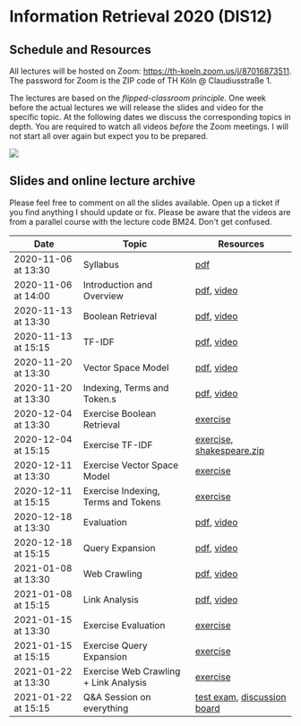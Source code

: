 # Information Retrieval 2020 (DIS12)

## Schedule and Resources 

All lectures will be hosted on Zoom: https://th-koeln.zoom.us/j/87016873511. The password for Zoom is the ZIP code of  TH Köln @ Claudiusstraße 1. 

The lectures are based on the *flipped-classroom principle*. One week before the actual lectures we will release the slides and video for the specific topic. At the following dates we discuss the corresponding topics in depth. You are required to watch all videos *before* the Zoom meetings. I will not start all over again but expect you to be prepared.

![](dis12-2020-schedule.png)

## Slides and online lecture archive

Please feel free to comment on all the slides available. Open up a ticket if you find anything I should update or fix. Please be aware that the videos are from a parallel course with the lecture code BM24. Don't get confused.


| Date                | Topic                                 | Resources      |
|---------------------|---------------------------------------|----------------|
| 2020-11-06 at 13:30 | Syllabus                              | [pdf](slides/DIS12-00-syllabus.pdf) |
| 2020-11-06 at 14:00 | Introduction and Overview             | [pdf](slides/DIS12-01-introduction.pdf), [video](https://youtu.be/g58QPBqKJgk) |
| 2020-11-13 at 13:30 | Boolean Retrieval                     | [pdf](slides/DIS12-02-boolean.pdf), [video](https://youtu.be/EcPBqIM3uO0) |
| 2020-11-13 at 15:15 | TF-IDF                                | [pdf](slides/DIS12-03-tfidf.pdf), [video](https://youtu.be/CPrij20NmXY) |
| 2020-11-20 at 13:30 | Vector Space Model                    | [pdf](slides/DIS12-04-ranking.pdf), [video](https://youtu.be/b1JanvFBlWU) |
| 2020-11-20 at 13:30 | Indexing, Terms and Token.s           | [pdf](slides/DIS12-05-index.pdf), [video](https://youtu.be/GdU5SN7q0G0) |
| 2020-12-04 at 13:30 | Exercise Boolean Retrieval            | [exercise](exercises/DIS12-02-boolean-exercise.pdf) |
| 2020-12-04 at 15:15 | Exercise TF-IDF                       | [exercise](exercises/DIS12-03-tfidf-exercise.pdf), [shakespeare.zip](exercises/shakespeare.zip) |
| 2020-12-11 at 13:30 | Exercise Vector Space Model           | [exercise](exercises/DIS12-04-ranking-exercise.pdf) |
| 2020-12-11 at 15:15 | Exercise Indexing, Terms and Tokens   | [exercise](exercises/DIS12-05-index-exercise.pdf)     |
| 2020-12-18 at 13:30 | Evaluation                            | [pdf](slides/DIS12-06-evaluation.pdf), [video](https://youtu.be/DDfa685DFfw) |
| 2020-12-18 at 15:15 | Query Expansion                       | [pdf](slides/DIS12-07-queryexpansion.pdf), [video](https://youtu.be/4KMtwZ98vmA) |
| 2021-01-08 at 13:30 | Web Crawling                          | [pdf](slides/DIS12-08-webcrawling.pdf), [video](https://youtu.be/7WldGmUVztE) |
| 2021-01-08 at 15:15 | Link Analysis                         | [pdf](slides/DIS12-09-linkanalysis.pdf), [video](https://youtu.be/ppqwuVAw_oA) |
| 2021-01-15 at 13:30 | Exercise Evaluation                   | [exercise](exercises/DIS12-06-evaluation-exercise.pdf)    |
| 2021-01-15 at 15:15 | Exercise Query Expansion              | [exercise](exercises/DIS12-07-queryexp-exercise.pdf)    |
| 2021-01-22 at 13:30 | Exercise Web Crawling + Link Analysis | [exercise](exercises/DIS12-06-evaluation-exercise.pdf)  |
| 2021-01-22 at 15:15 | Q&A Session on everything             | [test exam](exam/DIS12-10-testexam.pdf), [discussion board](https://github.com/irgroup/dis12-2020/discussions)    |
